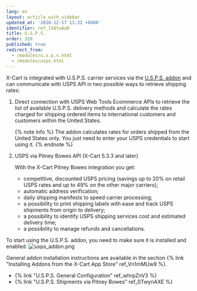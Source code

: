```yaml
---
lang: en
layout: article_with_sidebar
updated_at: '2018-12-17 11:32 +0400'
identifier: ref_158tuAaD
title: U.S.P.S.
order: 320
published: true
redirect_from:
  - /modules/u.s.p.s.html
  - /modules/usps.html
---
```

X-Cart is integrated with U.S.P.S. carrier services via the [U.S.P.S. addon](https://market.x-cart.com/addons/usps.html "U.S.P.S.") and can communicate with USPS API in two possible ways to retrieve shipping rates:

1. Direct connection with USPS Web Tools Ecommerce APIs to retrieve the list of available U.S.P.S. delivery methods and calculate the rates charged for shipping ordered items to international customers and customers within the United States.

   {% note info %}
   The addon calculates rates for orders shipped from the United States only. You just need to enter your USPS credentials to start using it.
   {% endnote %}

2. USPS via Pitney Bowes API (X-Cart 5.3.3 and later)

   With the X-Cart Pitney Bowes integration you get:
   - competitive, discounted USPS pricing (savings up to 20% on retail USPS rates and up to 49% on the other major carriers); 
   - automatic address verification;
   - daily shipping manifests to speed carrier processing;
   - a possibility to print shipping labels with ease and track USPS shipments from origin to delivery;
   - a possibility to identify USPS shipping services cost and estimated delivery time;
   - a possibility to manage refunds and cancellations.
   

To start using the U.S.P.S. addon, you need to make sure it is installed and enabled. 
![usps_addon.png]({{site.baseurl}}/attachments/ref_158tuAaD/usps_addon.png)

General addon installation instructions are available in the section {% link "Installing Addons from the X-Cart App Store" ref_Vn1mMUw9 %}. 
   
   *  {% link "U.S.P.S. General Configuration" ref_whrpZnV3 %}
   *  {% link "U.S.P.S. Shipments via Pitney Bowes" ref_0TwynAXE %}
